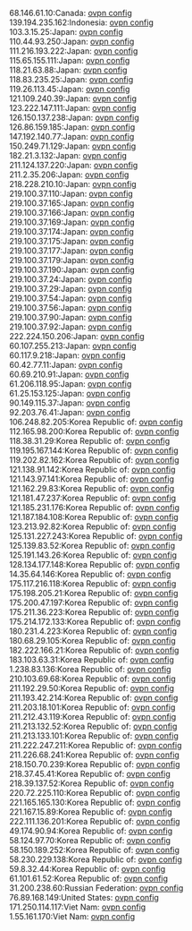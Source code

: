 68.146.61.10:Canada: [ovpn config](vpn/68_146_61_10.ovpn)  
139.194.235.162:Indonesia: [ovpn config](vpn/139_194_235_162.ovpn)  
103.3.15.25:Japan: [ovpn config](vpn/103_3_15_25.ovpn)  
110.44.93.250:Japan: [ovpn config](vpn/110_44_93_250.ovpn)  
111.216.193.222:Japan: [ovpn config](vpn/111_216_193_222.ovpn)  
115.65.155.111:Japan: [ovpn config](vpn/115_65_155_111.ovpn)  
118.21.63.88:Japan: [ovpn config](vpn/118_21_63_88.ovpn)  
118.83.235.25:Japan: [ovpn config](vpn/118_83_235_25.ovpn)  
119.26.113.45:Japan: [ovpn config](vpn/119_26_113_45.ovpn)  
121.109.240.39:Japan: [ovpn config](vpn/121_109_240_39.ovpn)  
123.222.147.111:Japan: [ovpn config](vpn/123_222_147_111.ovpn)  
126.150.137.238:Japan: [ovpn config](vpn/126_150_137_238.ovpn)  
126.86.159.185:Japan: [ovpn config](vpn/126_86_159_185.ovpn)  
147.192.140.77:Japan: [ovpn config](vpn/147_192_140_77.ovpn)  
150.249.71.129:Japan: [ovpn config](vpn/150_249_71_129.ovpn)  
182.21.3.132:Japan: [ovpn config](vpn/182_21_3_132.ovpn)  
211.124.137.220:Japan: [ovpn config](vpn/211_124_137_220.ovpn)  
211.2.35.206:Japan: [ovpn config](vpn/211_2_35_206.ovpn)  
218.228.210.10:Japan: [ovpn config](vpn/218_228_210_10.ovpn)  
219.100.37.110:Japan: [ovpn config](vpn/219_100_37_110.ovpn)  
219.100.37.165:Japan: [ovpn config](vpn/219_100_37_165.ovpn)  
219.100.37.166:Japan: [ovpn config](vpn/219_100_37_166.ovpn)  
219.100.37.169:Japan: [ovpn config](vpn/219_100_37_169.ovpn)  
219.100.37.174:Japan: [ovpn config](vpn/219_100_37_174.ovpn)  
219.100.37.175:Japan: [ovpn config](vpn/219_100_37_175.ovpn)  
219.100.37.177:Japan: [ovpn config](vpn/219_100_37_177.ovpn)  
219.100.37.179:Japan: [ovpn config](vpn/219_100_37_179.ovpn)  
219.100.37.190:Japan: [ovpn config](vpn/219_100_37_190.ovpn)  
219.100.37.24:Japan: [ovpn config](vpn/219_100_37_24.ovpn)  
219.100.37.29:Japan: [ovpn config](vpn/219_100_37_29.ovpn)  
219.100.37.54:Japan: [ovpn config](vpn/219_100_37_54.ovpn)  
219.100.37.56:Japan: [ovpn config](vpn/219_100_37_56.ovpn)  
219.100.37.90:Japan: [ovpn config](vpn/219_100_37_90.ovpn)  
219.100.37.92:Japan: [ovpn config](vpn/219_100_37_92.ovpn)  
222.224.150.206:Japan: [ovpn config](vpn/222_224_150_206.ovpn)  
60.107.255.213:Japan: [ovpn config](vpn/60_107_255_213.ovpn)  
60.117.9.218:Japan: [ovpn config](vpn/60_117_9_218.ovpn)  
60.42.77.11:Japan: [ovpn config](vpn/60_42_77_11.ovpn)  
60.69.210.91:Japan: [ovpn config](vpn/60_69_210_91.ovpn)  
61.206.118.95:Japan: [ovpn config](vpn/61_206_118_95.ovpn)  
61.25.153.125:Japan: [ovpn config](vpn/61_25_153_125.ovpn)  
90.149.115.37:Japan: [ovpn config](vpn/90_149_115_37.ovpn)  
92.203.76.41:Japan: [ovpn config](vpn/92_203_76_41.ovpn)  
106.248.82.205:Korea Republic of: [ovpn config](vpn/106_248_82_205.ovpn)  
112.165.98.200:Korea Republic of: [ovpn config](vpn/112_165_98_200.ovpn)  
118.38.31.29:Korea Republic of: [ovpn config](vpn/118_38_31_29.ovpn)  
119.195.167.144:Korea Republic of: [ovpn config](vpn/119_195_167_144.ovpn)  
119.202.82.162:Korea Republic of: [ovpn config](vpn/119_202_82_162.ovpn)  
121.138.91.142:Korea Republic of: [ovpn config](vpn/121_138_91_142.ovpn)  
121.143.97.141:Korea Republic of: [ovpn config](vpn/121_143_97_141.ovpn)  
121.162.29.83:Korea Republic of: [ovpn config](vpn/121_162_29_83.ovpn)  
121.181.47.237:Korea Republic of: [ovpn config](vpn/121_181_47_237.ovpn)  
121.185.231.176:Korea Republic of: [ovpn config](vpn/121_185_231_176.ovpn)  
121.187.184.108:Korea Republic of: [ovpn config](vpn/121_187_184_108.ovpn)  
123.213.92.82:Korea Republic of: [ovpn config](vpn/123_213_92_82.ovpn)  
125.131.227.243:Korea Republic of: [ovpn config](vpn/125_131_227_243.ovpn)  
125.139.83.52:Korea Republic of: [ovpn config](vpn/125_139_83_52.ovpn)  
125.191.143.26:Korea Republic of: [ovpn config](vpn/125_191_143_26.ovpn)  
128.134.177.148:Korea Republic of: [ovpn config](vpn/128_134_177_148.ovpn)  
14.35.64.146:Korea Republic of: [ovpn config](vpn/14_35_64_146.ovpn)  
175.117.216.118:Korea Republic of: [ovpn config](vpn/175_117_216_118.ovpn)  
175.198.205.21:Korea Republic of: [ovpn config](vpn/175_198_205_21.ovpn)  
175.200.47.197:Korea Republic of: [ovpn config](vpn/175_200_47_197.ovpn)  
175.211.36.223:Korea Republic of: [ovpn config](vpn/175_211_36_223.ovpn)  
175.214.172.133:Korea Republic of: [ovpn config](vpn/175_214_172_133.ovpn)  
180.231.4.223:Korea Republic of: [ovpn config](vpn/180_231_4_223.ovpn)  
180.68.29.105:Korea Republic of: [ovpn config](vpn/180_68_29_105.ovpn)  
182.222.166.21:Korea Republic of: [ovpn config](vpn/182_222_166_21.ovpn)  
183.103.63.31:Korea Republic of: [ovpn config](vpn/183_103_63_31.ovpn)  
1.238.83.136:Korea Republic of: [ovpn config](vpn/1_238_83_136.ovpn)  
210.103.69.68:Korea Republic of: [ovpn config](vpn/210_103_69_68.ovpn)  
211.192.29.50:Korea Republic of: [ovpn config](vpn/211_192_29_50.ovpn)  
211.193.42.214:Korea Republic of: [ovpn config](vpn/211_193_42_214.ovpn)  
211.203.18.101:Korea Republic of: [ovpn config](vpn/211_203_18_101.ovpn)  
211.212.43.119:Korea Republic of: [ovpn config](vpn/211_212_43_119.ovpn)  
211.213.132.52:Korea Republic of: [ovpn config](vpn/211_213_132_52.ovpn)  
211.213.133.101:Korea Republic of: [ovpn config](vpn/211_213_133_101.ovpn)  
211.222.247.211:Korea Republic of: [ovpn config](vpn/211_222_247_211.ovpn)  
211.226.68.241:Korea Republic of: [ovpn config](vpn/211_226_68_241.ovpn)  
218.150.70.239:Korea Republic of: [ovpn config](vpn/218_150_70_239.ovpn)  
218.37.45.41:Korea Republic of: [ovpn config](vpn/218_37_45_41.ovpn)  
218.39.137.52:Korea Republic of: [ovpn config](vpn/218_39_137_52.ovpn)  
220.72.225.110:Korea Republic of: [ovpn config](vpn/220_72_225_110.ovpn)  
221.165.165.130:Korea Republic of: [ovpn config](vpn/221_165_165_130.ovpn)  
221.167.15.89:Korea Republic of: [ovpn config](vpn/221_167_15_89.ovpn)  
222.111.136.201:Korea Republic of: [ovpn config](vpn/222_111_136_201.ovpn)  
49.174.90.94:Korea Republic of: [ovpn config](vpn/49_174_90_94.ovpn)  
58.124.97.70:Korea Republic of: [ovpn config](vpn/58_124_97_70.ovpn)  
58.150.189.252:Korea Republic of: [ovpn config](vpn/58_150_189_252.ovpn)  
58.230.229.138:Korea Republic of: [ovpn config](vpn/58_230_229_138.ovpn)  
59.8.32.44:Korea Republic of: [ovpn config](vpn/59_8_32_44.ovpn)  
61.101.61.52:Korea Republic of: [ovpn config](vpn/61_101_61_52.ovpn)  
31.200.238.60:Russian Federation: [ovpn config](vpn/31_200_238_60.ovpn)  
76.89.168.149:United States: [ovpn config](vpn/76_89_168_149.ovpn)  
171.250.114.117:Viet Nam: [ovpn config](vpn/171_250_114_117.ovpn)  
1.55.161.170:Viet Nam: [ovpn config](vpn/1_55_161_170.ovpn)  
